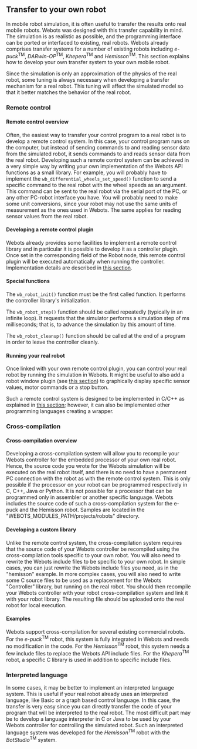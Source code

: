 ## Transfer to your own robot

In mobile robot simulation, it is often useful to transfer the results onto real
mobile robots. Webots was designed with this transfer capability in mind. The
simulation is as realistic as possible, and the programming interface can be
ported or interfaced to existing, real robots. Webots already comprises transfer
systems for a number of existing robots including *e-puck*<sup>TM</sup>,
*DARwIn-OP*<sup>TM</sup>, *Khepera*<sup>TM</sup> and *Hemisson*<sup>TM</sup>.
This section explains how to develop your own transfer system to your own mobile
robot.

Since the simulation is only an approximation of the physics of the real robot,
some tuning is always necessary when developing a transfer mechanism for a real
robot. This tuning will affect the simulated model so that it better matches the
behavior of the real robot.

### Remote control

#### Remote control overview

Often, the easiest way to transfer your control program to a real robot is to
develop a remote control system. In this case, your control program runs on the
computer, but instead of sending commands to and reading sensor data from the
simulated robot, it sends commands to and reads sensor data from the real robot.
Developing such a remote control system can be achieved in a very simple way by
writing your own implementation of the Webots API functions as a small library.
For example, you will probably have to implement the
`wb_differential_wheels_set_speed()` function to send a specific command to the
real robot with the wheel speeds as an argument. This command can be sent to the
real robot via the serial port of the PC, or any other PC-robot interface you
have. You will probably need to make some unit conversions, since your robot may
not use the same units of measurement as the ones used in Webots. The same
applies for reading sensor values from the real robot.

#### Developing a remote control plugin

Webots already provides some facilities to implement a remote control library
and in particular it is possible to develop it as a controller plugin. Once set
in the corresponding field of the Robot node, this remote control plugin will be
executed automatically when running the controller. Implementation details are
described in [this section](controller-plugin.md#remote-control-plugin).

#### Special functions

The `wb_robot_init()` function must be the first called function. It performs
the controller library's initialization.

The `wb_robot_step()` function should be called repeatedly (typically in an
infinite loop). It requests that the simulator performs a simulation step of ms
milliseconds; that is, to advance the simulation by this amount of time.

The `wb_robot_cleanup()` function should be called at the end of a program in
order to leave the controller cleanly.

#### Running your real robot

Once linked with your own remote control plugin, you can control your real robot
by running the simulation in Webots. It might be useful to also add a robot
window plugin (see [this section](controller-plugin.md#robot-window-plugin)) to
graphically display specific sensor values, motor commands or a stop button.

Such a remote control system is designed to be implemented in C/C++ as explained
in [this section](controller-plugin.md#controller-plugin); however, it can also
be implemented other programming languages creating a wrapper.

### Cross-compilation

#### Cross-compilation overview

Developing a cross-compilation system will allow you to recompile your Webots
controller for the embedded processor of your own real robot. Hence, the source
code you wrote for the Webots simulation will be executed on the real robot
itself, and there is no need to have a permanent PC connection with the robot as
with the remote control system. This is only possible if the processor on your
robot can be programmed respectively in C, C++, Java or Python. It is not
possible for a processor that can be programmed only in assembler or another
specific language. Webots includes the source code of such a cross-compilation
system for the e-puck and the Hemisson robot. Samples are located in the
"WEBOTS\_MODULES\_PATH/projects/robots" directory.

#### Developing a custom library

Unlike the remote control system, the cross-compilation system requires that the
source code of your Webots controller be recompiled using the cross-compilation
tools specific to your own robot. You will also need to rewrite the Webots
include files to be specific to your own robot. In simple cases, you can just
rewrite the Webots include files you need, as in the "hemisson" example. In more
complex cases, you will also need to write some C source files to be used as a
replacement for the Webots "Controller" library, but running on the real robot.
You should then recompile your Webots controller with your robot
cross-compilation system and link it with your robot library. The resulting file
should be uploaded onto the real robot for local execution.

#### Examples

Webots support cross-compilation for several existing commercial robots. For the
*e-puck*<sup>TM</sup> robot, this system is fully integrated in Webots and needs
no modification in the code. For the *Hemisson*<sup>TM</sup> robot, this system
needs a few include files to replace the Webots API include files. For the
*Khepera*<sup>TM</sup> robot, a specific C library is used in addition to
specific include files.

### Interpreted language

In some cases, it may be better to implement an interpreted language system.
This is useful if your real robot already uses an interpreted language, like
Basic or a graph based control language. In this case, the transfer is very easy
since you can directly transfer the code of your program that will be
interpreted to the real robot. The most difficult part may be to develop a
language interpreter in C or Java to be used by your Webots controller for
controlling the simulated robot. Such an interpreted language system was
developed for the *Hemisson*<sup>TM</sup> robot with the
*BotStudio*<sup>TM</sup> system.

